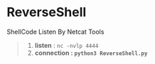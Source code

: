 # ReverseShell
ShellCode Listen By Netcat Tools
>1. **listen** : `nc -nvlp 4444` 
>2. **connection : `python3 ReverseShell.py`**
